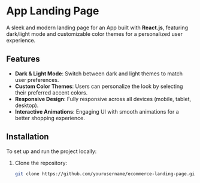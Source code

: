 # App Landing Page 

A sleek and modern landing page for an App  built with **React.js**, featuring dark/light mode and customizable color themes for a personalized user experience.

## Features
- **Dark & Light Mode**: Switch between dark and light themes to match user preferences.
- **Custom Color Themes**: Users can personalize the look by selecting their preferred accent colors.
- **Responsive Design**: Fully responsive across all devices (mobile, tablet, desktop).
- **Interactive Animations**: Engaging UI with smooth animations for a better shopping experience.

## Installation
To set up and run the project locally:

1. Clone the repository:
   ```bash
   git clone https://github.com/yourusername/ecommerce-landing-page.git
  
